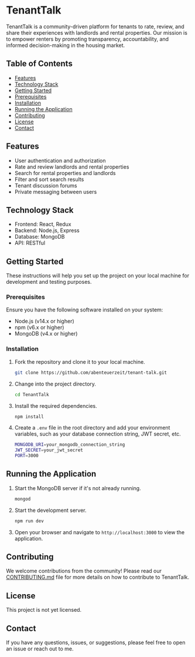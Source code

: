 # TenantTalk

TenantTalk is a community-driven platform for tenants to rate, review, and share their experiences with landlords and rental properties. Our mission is to empower renters by promoting transparency, accountability, and informed decision-making in the housing market.

## Table of Contents

- [Features](#features)
- [Technology Stack](#technology-stack)
- [Getting Started](#getting-started)
- [Prerequisites](#prerequisites)
- [Installation](#installation)
- [Running the Application](#running-the-application)
- [Contributing](#contributing)
- [License](#license)
- [Contact](#contact)

## Features

- User authentication and authorization
- Rate and review landlords and rental properties
- Search for rental properties and landlords
- Filter and sort search results
- Tenant discussion forums
- Private messaging between users

## Technology Stack

- Frontend: React, Redux
- Backend: Node.js, Express
- Database: MongoDB
- API: RESTful

## Getting Started

These instructions will help you set up the project on your local machine for development and testing purposes.

### Prerequisites

Ensure you have the following software installed on your system:

- Node.js (v14.x or higher)
- npm (v6.x or higher)
- MongoDB (v4.x or higher)

### Installation

1. Fork the repository and clone it to your local machine.

    ```bash
    git clone https://github.com/abenteuerzeit/tenant-talk.git
    ```

2. Change into the project directory.

    ```bash
    cd TenantTalk
    ```

3. Install the required dependencies.

    ```bash
    npm install
    ```

4. Create a `.env` file in the root directory and add your environment variables, such as your database connection string, JWT secret, etc.

    ```bash
    MONGODB_URI=your_mongodb_connection_string
    JWT_SECRET=your_jwt_secret
    PORT=3000
    ```

## Running the Application

1. Start the MongoDB server if it's not already running.

    ```bash
    mongod
    ```

2. Start the development server.

    ```bash
    npm run dev
    ```

3. Open your browser and navigate to `http://localhost:3000` to view the application.

## Contributing

We welcome contributions from the community! Please read our [CONTRIBUTING.md](CONTRIBUTING.md) file for more details on how to contribute to TenantTalk.

## License

This project is not yet licensed.

## Contact

If you have any questions, issues, or suggestions, please feel free to open an issue or reach out to me.
